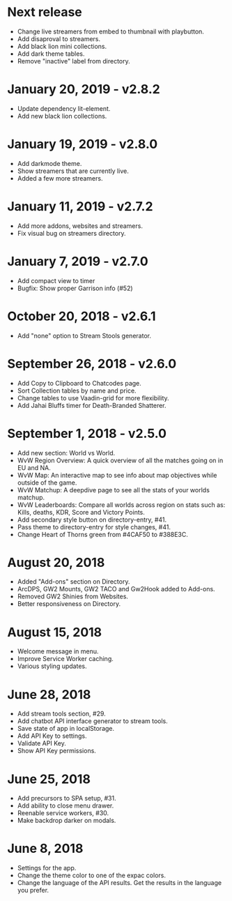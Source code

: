 # Next release

- Change live streamers from embed to thumbnail with playbutton.
- Add disaproval to streamers.
- Add black lion mini collections.
- Add dark theme tables.
- Remove "inactive" label from directory.

# January 20, 2019 - v2.8.2

- Update dependency lit-element.
- Add new black lion collections.

# January 19, 2019 - v2.8.0

- Add darkmode theme.
- Show streamers that are currently live.
- Added a few more streamers.

# January 11, 2019 - v2.7.2

- Add more addons, websites and streamers.
- Fix visual bug on streamers directory.

# January 7, 2019 - v2.7.0

- Add compact view to timer
- Bugfix: Show proper Garrison info (#52)

# October 20, 2018 - v2.6.1

- Add "none" option to Stream Stools generator.

# September 26, 2018 - v2.6.0

- Add Copy to Clipboard to Chatcodes page.
- Sort Collection tables by name and price.
- Change tables to use Vaadin-grid for more flexibility. 
- Add Jahai Bluffs timer for Death-Branded Shatterer.

# September 1, 2018 - v2.5.0

- Add new section: World vs World.
- WvW Region Overview: A quick overview of all the matches going on in EU and NA.
- WvW Map: An interactive map to see info about map objectives while outside of the game.
- WvW Matchup: A deepdive page to see all the stats of your worlds matchup.
- WvW Leaderboards: Compare all worlds across region on stats such as: Kills, deaths, KDR, Score and Victory Points.
- Add secondary style button on directory-entry, #41.
- Pass theme to directory-entry for style changes, #41.
- Change Heart of Thorns green from #4CAF50 to #388E3C.

# August 20, 2018

- Added "Add-ons" section on Directory.
- ArcDPS, GW2 Mounts, GW2 TACO and Gw2Hook added to Add-ons.
- Removed GW2 Shinies from Websites.
- Better responsiveness on Directory.

# August 15, 2018

- Welcome message in menu.
- Improve Service Worker caching.
- Various styling updates.

# June 28, 2018

- Add stream tools section, #29.
- Add chatbot API interface generator to stream tools.
- Save state of app in localStorage.
- Add API Key to settings.
- Validate API Key.
- Show API Key permissions.

# June 25, 2018

- Add precursors to SPA setup, #31.
- Add ability to close menu drawer.
- Reenable service workers, #30.
- Make backdrop darker on modals.

# June 8, 2018

- Settings for the app.
- Change the theme color to one of the expac colors.
- Change the language of the API results. Get the results in the language you prefer.